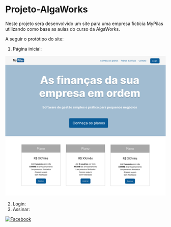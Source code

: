# Projeto-AlgaWorks

Neste projeto será desenvolvido um site para uma empresa
fictícia MyPilas utilizando como base as aulas do curso da
AlgaWorks.

A seguir o protótipo do site:

1. Página inicial:

![](img/Desktop.png)

2. Login:
3. Assinar:

[![Facebook](https://img.shields.io/badge/Figma-F24E1E?style=for-the-badge&logo=figma&logoColor=white)](https://www.figma.com/file/bCrvDzurpAgOj98CfWBVdB/Untitled?node-id=2%3A2)
